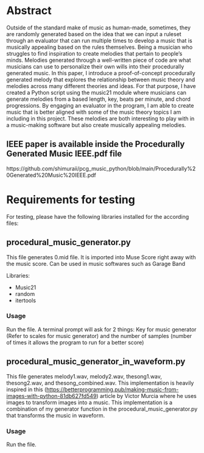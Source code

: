 <h1>Abstract</h1>

Outside of the standard make of music as
human-made, sometimes, they are randomly generated based on
the idea that we can input a ruleset through an evaluator that
can run multiple times to develop a music that is musically
appealing based on the rules themselves. Being a musician who
struggles to find inspiration to create melodies that pertain to
people’s minds. Melodies generated through a well-written piece
of code are what musicians can use to personalize their own wills
into their procedurally generated music. In this paper, I
introduce a proof-of-concept procedurally generated melody that
explores the relationship between music theory and melodies
across many different theories and ideas. For that purpose, I
have created a Python script using the music21 module where
musicians can generate melodies from a based length, key, beats
per minute, and chord progressions. By engaging an evaluator in
the program, I am able to create music that is better aligned with
some of the music theory topics I am including in this project.
These melodies are both interesting to play with in a
music-making software but also create musically appealing
melodies.

<h2>IEEE paper is available inside the Procedurally Generated Music IEEE.pdf file</h2>
https://github.com/shimuraii/pcg_music_python/blob/main/Procedurally%20Generated%20Music%20IEEE.pdf
<h1>Requirements for testing</h1>

For testing, please have the following libraries installed for the according files:

<h2>procedural_music_generator.py</h2>

This file generates 0.mid file. It is imported into Muse Score right away with the music score. Can be used in music softwares such as Garage Band

Libraries:

- Music21
- random
- itertools

<h3>Usage</h3>

Run the file. A terminal prompt will ask for 2 things: Key for music generator (Refer to scales for music generator) and the number of samples (number of times it allows the program to run for a better score)

<h2>procedural_music_generator_in_waveform.py</h2>

This file generates melody1.wav, melody2.wav, thesong1.wav, thesong2.wav, and thesong_combined.wav. This implementation is heavily inspired in this (https://betterprogramming.pub/making-music-from-images-with-python-81db627fd549) article by Victor Murcia where he uses images to transform images into a music. This implementation is a combination of my generator function in the procedural_music_generator.py that transforms the music in waveform.

<h3>Usage</h3>

Run the file.